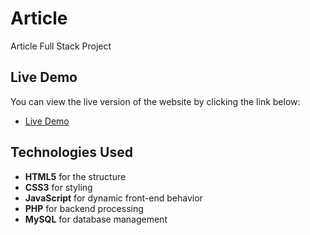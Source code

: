 # Article
Article Full Stack Project

## Live Demo
You can view the live version of the website by clicking the link below:
- [Live Demo](http://52.47.202.106)

## Technologies Used
- **HTML5** for the structure
- **CSS3** for styling
- **JavaScript** for dynamic front-end behavior
- **PHP** for backend processing
- **MySQL** for database management

